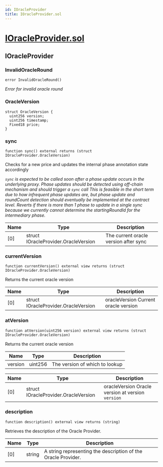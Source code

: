```yaml
---
id: IOracleProvider
title: IOracleProvider.sol
---
```

# [IOracleProvider.sol](https://github.com/chromatic-protocol/contracts/tree/main/contracts/oracle/interfaces/IOracleProvider.sol)

## IOracleProvider

### InvalidOracleRound

```solidity
error InvalidOracleRound()
```

_Error for invalid oracle round_

### OracleVersion

```solidity
struct OracleVersion {
  uint256 version;
  uint256 timestamp;
  Fixed18 price;
}
```

### sync

```solidity
function sync() external returns (struct IOracleProvider.OracleVersion)
```

Checks for a new price and updates the internal phase annotation state accordingly

_`sync` is expected to be called soon after a phase update occurs in the underlying proxy.
     Phase updates should be detected using off-chain mechanism and should trigger a `sync` call
     This is feasible in the short term due to how infrequent phase updates are, but phase update
     and roundCount detection should eventually be implemented at the contract level.
     Reverts if there is more than 1 phase to update in a single sync because we currently cannot
     determine the startingRoundId for the intermediary phase._

| Name | Type | Description |
| ---- | ---- | ----------- |
| [0] | struct IOracleProvider.OracleVersion | The current oracle version after sync |

### currentVersion

```solidity
function currentVersion() external view returns (struct IOracleProvider.OracleVersion)
```

Returns the current oracle version

| Name | Type | Description |
| ---- | ---- | ----------- |
| [0] | struct IOracleProvider.OracleVersion | oracleVersion Current oracle version |

### atVersion

```solidity
function atVersion(uint256 version) external view returns (struct IOracleProvider.OracleVersion)
```

Returns the current oracle version

| Name | Type | Description |
| ---- | ---- | ----------- |
| version | uint256 | The version of which to lookup |

| Name | Type | Description |
| ---- | ---- | ----------- |
| [0] | struct IOracleProvider.OracleVersion | oracleVersion Oracle version at version `version` |

### description

```solidity
function description() external view returns (string)
```

Retrieves the description of the Oracle Provider.

| Name | Type | Description |
| ---- | ---- | ----------- |
| [0] | string | A string representing the description of the Oracle Provider. |

